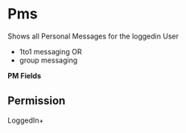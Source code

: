 # Pms
Shows all Personal Messages for the loggedin User

- 1to1 messaging
OR
- group messaging

**PM Fields**



## Permission
LoggedIn+

